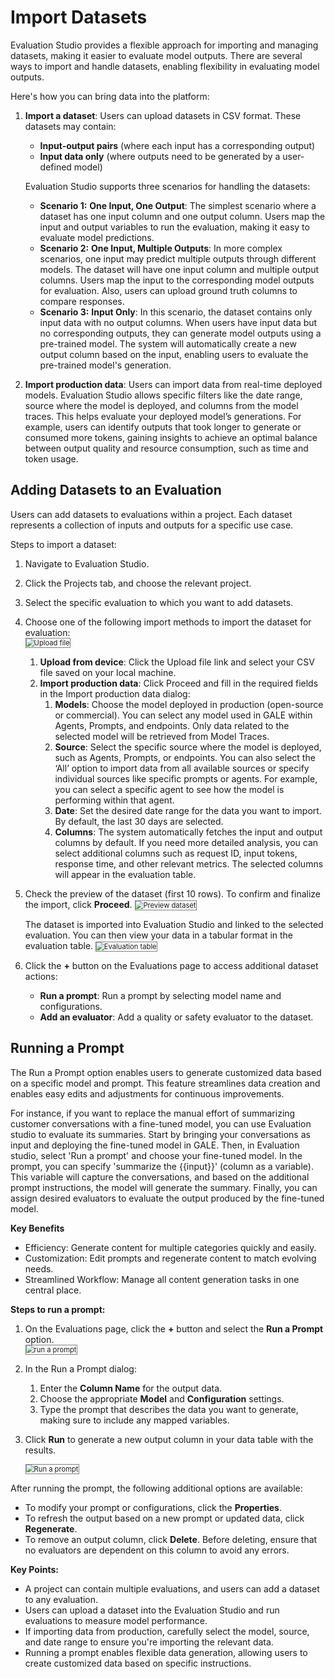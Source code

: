 # Import Datasets

Evaluation Studio provides a flexible approach for importing and managing datasets, making it easier to evaluate model outputs. There are several ways to import and handle datasets, enabling flexibility in evaluating model outputs.

Here's how you can bring data into the platform:

1. **Import a dataset**: Users can upload datasets in CSV format. These datasets may contain:

    * **Input-output pairs** (where each input has a corresponding output)
    * **Input data only** (where outputs need to be generated by a user-defined model)

    Evaluation Studio supports three scenarios for handling the datasets:

    * **Scenario 1:** **One Input, One Output**: The simplest scenario where a dataset has one input column and one output column. Users map the input and output variables to run the evaluation, making it easy to evaluate model predictions.
    * **Scenario 2:** **One Input, Multiple Outputs**: In more complex scenarios, one input may predict multiple outputs through different models. The dataset will have one input column and multiple output columns. Users map the input to the corresponding model outputs for evaluation. Also, users can upload ground truth columns to compare responses.
    * **Scenario 3:** **Input Only**: In this scenario, the dataset contains only input data with no output columns. When users have input data but no corresponding outputs, they can generate model outputs using a pre-trained model. The system will automatically create a new output column based on the input, enabling users to evaluate the pre-trained model's generation.

2. **Import production data**: Users can import data from real-time deployed models. Evaluation Studio allows specific filters like the date range, source where the model is deployed, and columns from the model traces. This helps evaluate your deployed model’s generations. For example, users can identify outputs that took longer to generate or consumed more tokens, gaining insights to achieve an optimal balance between output quality and resource consumption, such as time and token usage.


## Adding Datasets to an Evaluation

Users can add datasets to evaluations within a project. Each dataset represents a collection of inputs and outputs for a specific use case.

Steps to import a dataset:

1. Navigate to Evaluation Studio.
2. Click the Projects tab, and choose the relevant project.
3. Select the specific evaluation to which you want to add datasets.
4. Choose one of the following import methods to import the dataset for evaluation:  
    <img src="../images/import_dataset_new.png" alt="Upload file" title="Upload file" style="border: 1px solid gray; zoom:80%;">  

    1. **Upload from device**: Click the Upload file link and select your CSV file saved on your local machine.
    2. **Import production data**: Click Proceed and fill in the required fields in the Import production data dialog:
        1. **Models**: Choose the model deployed in production (open-source or commercial). You can select any model used in GALE within Agents, Prompts, and endpoints. Only data related to the selected model will be retrieved from Model Traces.
        2. **Source**: Select the specific source where the model is deployed, such as Agents, Prompts, or endpoints. You can also select the ‘All’ option to import data from all available sources or specify individual sources like specific prompts or agents. For example, you can select a specific agent to see how the model is performing within that agent.
        3. **Date**: Set the desired date range for the data you want to import. By default, the last 30 days are selected.
        4. **Columns**: The system automatically fetches the input and output columns by default. If you need more detailed analysis, you can select additional columns such as request ID, input tokens, response time, and other relevant metrics. The selected columns will appear in the evaluation table.  



5. Check the preview of the dataset (first 10 rows). To confirm and finalize the import, click **Proceed**.
    <img src="../images/preview_import_dataset.png" alt="Preview dataset" title="Preview dataset" style="border: 1px solid gray; zoom:80%;">

    The dataset is imported into Evaluation Studio and linked to the selected evaluation. You can then view your data in a tabular format in the evaluation table.
    <img src="../images/uploaded_dataset_table.png" alt="Evaluation table" title="Evaluation table" style="border: 1px solid gray; zoom:80%;">

6. Click the **+** button on the Evaluations page to access additional dataset actions:
    * **Run a prompt**: Run a prompt by selecting model name and configurations.
    * **Add an evaluator**: Add a quality or safety evaluator to the dataset.




## Running a Prompt

The Run a Prompt option enables users to generate customized data based on a specific model and prompt. This feature streamlines data creation and enables easy edits and adjustments for continuous improvements.
 
For instance, if you want to replace the manual effort of summarizing customer conversations with a fine-tuned model, you can use Evaluation studio to evaluate its summaries. Start by bringing your conversations as input and deploying the fine-tuned model in GALE. Then, in Evaluation studio, select 'Run a prompt' and choose your fine-tuned model. In the prompt, you can specify 'summarize the {{input}}' (column as a variable). This variable will capture the conversations, and based on the additional prompt instructions, the model will generate the summary. Finally, you can assign desired evaluators to evaluate the output produced by the fine-tuned model. 
 
**Key Benefits**

* Efficiency: Generate content for multiple categories quickly and easily.
* Customization: Edit prompts and regenerate content to match evolving needs.
* Streamlined Workflow: Manage all content generation tasks in one central place.

**Steps to run a prompt:**

1. On the Evaluations page, click the **+** button and select the **Run a Prompt** option.  
    <img src="../images/run_a_prompt_option.png" alt="run a prompt" title="Run a prompt" style="border: 1px solid gray; zoom:80%;">

2. In the Run a Prompt dialog:
    1. Enter the **Column Name** for the output data.
    2. Choose the appropriate **Model** and **Configuration** settings.
    3. Type the prompt that describes the data you want to generate, making sure to include any mapped variables.
3. Click **Run** to generate a new output column in your data table with the results.

    <img src="../images/run_prompt.png" alt="Run a prompt" title="Run a prompt" style="border: 1px solid gray; zoom:80%;">


After running the prompt, the following additional options are available:

* To modify your prompt or configurations, click the **Properties**.
* To refresh the output based on a new prompt or updated data, click **Regenerate**.
* To remove an output column, click **Delete**. Before deleting, ensure that no evaluators are dependent on this column to avoid any errors.



**Key Points:**

* A project can contain multiple evaluations, and users can add a dataset to any evaluation.
* Users can upload a dataset into the Evaluation Studio and run evaluations to measure model performance.
* If importing data from production, carefully select the model, source, and date range to ensure you're importing the relevant data.
* Running a prompt enables flexible data generation, allowing users to create customized data based on specific instructions.